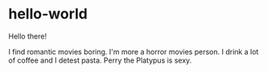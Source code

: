# hello-world
Hello there!

I find romantic movies boring. I'm more a horror movies person.
I drink a lot of coffee and I detest pasta.
Perry the Platypus is sexy.
